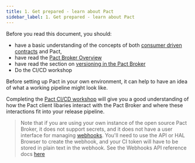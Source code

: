 ```yaml
---
title: 1. Get prepared - learn about Pact
sidebar_label: 1. Get prepared - learn about Pact
---
```


Before you read this document, you should:

* have a basic understanding of the concepts of both [consumer driven contracts](https://martinfowler.com/articles/consumerDrivenContracts.html) and Pact,
* have read the [Pact Broker Overview](pact_broker/overview.md)
* have read the section on [versioning in the Pact Broker](getting_started/versioning_in_the_pact_broker.md)
* Do the CI/CD workshop

Before setting up Pact in your own environment, it can help to have an idea of what a working pipeline might look like.

Completing the [Pact CI/CD workshop](https://docs.pactflow.io/docs/workshops/ci-cd/) will give you a good understanding of how the Pact client libaries interact with the Pact Broker and where these interactions fit into your release pipeline.

> Note that if you are using your own instance of the open source Pact Broker, it does not support secrets, and it does not have a user interface for managing [webhooks](https://docs.pact.io/pact_broker/webhooks). You'll need to use the API or HAL Browser to create the webhook, and your CI token will have to be stored in plain text in the webhook. See the Webhooks API reference docs [here](https://docs.pact.io/pact_broker/advanced_topics/api_docs/webhooks)